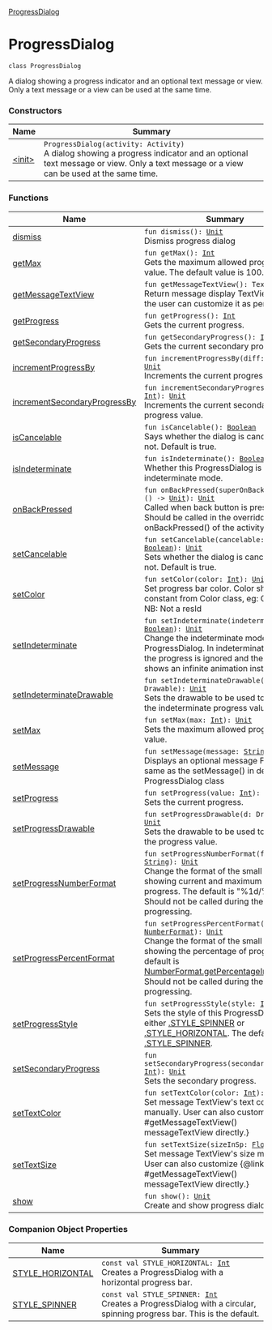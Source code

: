 [ProgressDialog](./index.md)

# ProgressDialog

`class ProgressDialog`

A dialog showing a progress indicator and an optional text message or view.
Only a text message or a view can be used at the same time.

### Constructors

| Name | Summary |
|---|---|
| [&lt;init&gt;](-init-.md) | `ProgressDialog(activity: Activity)`<br>A dialog showing a progress indicator and an optional text message or view. Only a text message or a view can be used at the same time. |

### Functions

| Name | Summary |
|---|---|
| [dismiss](dismiss.md) | `fun dismiss(): `[`Unit`](https://kotlinlang.org/api/latest/jvm/stdlib/kotlin/-unit/index.html)<br>Dismiss progress dialog |
| [getMax](get-max.md) | `fun getMax(): `[`Int`](https://kotlinlang.org/api/latest/jvm/stdlib/kotlin/-int/index.html)<br>Gets the maximum allowed progress value. The default value is 100. |
| [getMessageTextView](get-message-text-view.md) | `fun getMessageTextView(): TextView?`<br>Return message display TextView, so that the user can customize it as per his wish |
| [getProgress](get-progress.md) | `fun getProgress(): `[`Int`](https://kotlinlang.org/api/latest/jvm/stdlib/kotlin/-int/index.html)<br>Gets the current progress. |
| [getSecondaryProgress](get-secondary-progress.md) | `fun getSecondaryProgress(): `[`Int`](https://kotlinlang.org/api/latest/jvm/stdlib/kotlin/-int/index.html)<br>Gets the current secondary progress. |
| [incrementProgressBy](increment-progress-by.md) | `fun incrementProgressBy(diff: `[`Int`](https://kotlinlang.org/api/latest/jvm/stdlib/kotlin/-int/index.html)`): `[`Unit`](https://kotlinlang.org/api/latest/jvm/stdlib/kotlin/-unit/index.html)<br>Increments the current progress value. |
| [incrementSecondaryProgressBy](increment-secondary-progress-by.md) | `fun incrementSecondaryProgressBy(diff: `[`Int`](https://kotlinlang.org/api/latest/jvm/stdlib/kotlin/-int/index.html)`): `[`Unit`](https://kotlinlang.org/api/latest/jvm/stdlib/kotlin/-unit/index.html)<br>Increments the current secondary progress value. |
| [isCancelable](is-cancelable.md) | `fun isCancelable(): `[`Boolean`](https://kotlinlang.org/api/latest/jvm/stdlib/kotlin/-boolean/index.html)<br>Says whether the dialog is cancelable or not.  Default is true. |
| [isIndeterminate](is-indeterminate.md) | `fun isIndeterminate(): `[`Boolean`](https://kotlinlang.org/api/latest/jvm/stdlib/kotlin/-boolean/index.html)<br>Whether this ProgressDialog is in indeterminate mode. |
| [onBackPressed](on-back-pressed.md) | `fun onBackPressed(superOnBackPressed: () -> `[`Unit`](https://kotlinlang.org/api/latest/jvm/stdlib/kotlin/-unit/index.html)`): `[`Unit`](https://kotlinlang.org/api/latest/jvm/stdlib/kotlin/-unit/index.html)<br>Called when back button is pressed. Should be called in the overridden onBackPressed() of the activity |
| [setCancelable](set-cancelable.md) | `fun setCancelable(cancelable: `[`Boolean`](https://kotlinlang.org/api/latest/jvm/stdlib/kotlin/-boolean/index.html)`): `[`Unit`](https://kotlinlang.org/api/latest/jvm/stdlib/kotlin/-unit/index.html)<br>Sets whether the dialog is cancelable or not.  Default is true. |
| [setColor](set-color.md) | `fun setColor(color: `[`Int`](https://kotlinlang.org/api/latest/jvm/stdlib/kotlin/-int/index.html)`): `[`Unit`](https://kotlinlang.org/api/latest/jvm/stdlib/kotlin/-unit/index.html)<br>Set progress bar color. Color should be a constant from Color class, eg: Color.RED NB: Not a resId |
| [setIndeterminate](set-indeterminate.md) | `fun setIndeterminate(indeterminate: `[`Boolean`](https://kotlinlang.org/api/latest/jvm/stdlib/kotlin/-boolean/index.html)`): `[`Unit`](https://kotlinlang.org/api/latest/jvm/stdlib/kotlin/-unit/index.html)<br>Change the indeterminate mode for this ProgressDialog. In indeterminate mode, the progress is ignored and the dialog shows an infinite animation instead. |
| [setIndeterminateDrawable](set-indeterminate-drawable.md) | `fun setIndeterminateDrawable(d: Drawable): `[`Unit`](https://kotlinlang.org/api/latest/jvm/stdlib/kotlin/-unit/index.html)<br>Sets the drawable to be used to display the indeterminate progress value. |
| [setMax](set-max.md) | `fun setMax(max: `[`Int`](https://kotlinlang.org/api/latest/jvm/stdlib/kotlin/-int/index.html)`): `[`Unit`](https://kotlinlang.org/api/latest/jvm/stdlib/kotlin/-unit/index.html)<br>Sets the maximum allowed progress value. |
| [setMessage](set-message.md) | `fun setMessage(message: `[`String`](https://kotlinlang.org/api/latest/jvm/stdlib/kotlin/-string/index.html)`): `[`Unit`](https://kotlinlang.org/api/latest/jvm/stdlib/kotlin/-unit/index.html)<br>Displays an optional message Functions same as the setMessage() in deprecated ProgressDialog class |
| [setProgress](set-progress.md) | `fun setProgress(value: `[`Int`](https://kotlinlang.org/api/latest/jvm/stdlib/kotlin/-int/index.html)`): `[`Unit`](https://kotlinlang.org/api/latest/jvm/stdlib/kotlin/-unit/index.html)<br>Sets the current progress. |
| [setProgressDrawable](set-progress-drawable.md) | `fun setProgressDrawable(d: Drawable): `[`Unit`](https://kotlinlang.org/api/latest/jvm/stdlib/kotlin/-unit/index.html)<br>Sets the drawable to be used to display the progress value. |
| [setProgressNumberFormat](set-progress-number-format.md) | `fun setProgressNumberFormat(format: `[`String`](https://kotlinlang.org/api/latest/jvm/stdlib/kotlin/-string/index.html)`): `[`Unit`](https://kotlinlang.org/api/latest/jvm/stdlib/kotlin/-unit/index.html)<br>Change the format of the small text showing current and maximum units of progress.  The default is "%1d/%2d". Should not be called during the number is progressing. |
| [setProgressPercentFormat](set-progress-percent-format.md) | `fun setProgressPercentFormat(format: `[`NumberFormat`](http://docs.oracle.com/javase/6/docs/api/java/text/NumberFormat.html)`): `[`Unit`](https://kotlinlang.org/api/latest/jvm/stdlib/kotlin/-unit/index.html)<br>Change the format of the small text showing the percentage of progress. The default is [NumberFormat.getPercentageInstnace().](http://docs.oracle.com/javase/6/docs/api/java/text/NumberFormat.html#getPercentInstance()) Should not be called during the number is progressing. |
| [setProgressStyle](set-progress-style.md) | `fun setProgressStyle(style: `[`Int`](https://kotlinlang.org/api/latest/jvm/stdlib/kotlin/-int/index.html)`): `[`Unit`](https://kotlinlang.org/api/latest/jvm/stdlib/kotlin/-unit/index.html)<br>Sets the style of this ProgressDialog, either [.STYLE_SPINNER](#) or [.STYLE_HORIZONTAL](#). The default is [.STYLE_SPINNER](#). |
| [setSecondaryProgress](set-secondary-progress.md) | `fun setSecondaryProgress(secondaryProgress: `[`Int`](https://kotlinlang.org/api/latest/jvm/stdlib/kotlin/-int/index.html)`): `[`Unit`](https://kotlinlang.org/api/latest/jvm/stdlib/kotlin/-unit/index.html)<br>Sets the secondary progress. |
| [setTextColor](set-text-color.md) | `fun setTextColor(color: `[`Int`](https://kotlinlang.org/api/latest/jvm/stdlib/kotlin/-int/index.html)`): `[`Unit`](https://kotlinlang.org/api/latest/jvm/stdlib/kotlin/-unit/index.html)<br>Set message TextView's text color manually. User can also customize {@link #getMessageTextView() messageTextView directly.} |
| [setTextSize](set-text-size.md) | `fun setTextSize(sizeInSp: `[`Float`](https://kotlinlang.org/api/latest/jvm/stdlib/kotlin/-float/index.html)`): `[`Unit`](https://kotlinlang.org/api/latest/jvm/stdlib/kotlin/-unit/index.html)<br>Set message TextView's size manually. User can also customize {@link #getMessageTextView() messageTextView directly.} |
| [show](show.md) | `fun show(): `[`Unit`](https://kotlinlang.org/api/latest/jvm/stdlib/kotlin/-unit/index.html)<br>Create and show progress dialog |

### Companion Object Properties

| Name | Summary |
|---|---|
| [STYLE_HORIZONTAL](-s-t-y-l-e_-h-o-r-i-z-o-n-t-a-l.md) | `const val STYLE_HORIZONTAL: `[`Int`](https://kotlinlang.org/api/latest/jvm/stdlib/kotlin/-int/index.html)<br>Creates a ProgressDialog with a horizontal progress bar. |
| [STYLE_SPINNER](-s-t-y-l-e_-s-p-i-n-n-e-r.md) | `const val STYLE_SPINNER: `[`Int`](https://kotlinlang.org/api/latest/jvm/stdlib/kotlin/-int/index.html)<br>Creates a ProgressDialog with a circular, spinning progress bar. This is the default. |

